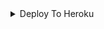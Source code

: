 <details><summary>Deploy To Heroku</summary>
<p>
<br>
<a href="https://heroku.com/deploy?template=Nobita-Filter-Bot">
  <img src="https://www.herokucdn.com/deploy/button.svg" alt="Deploy To Heroku">
</a>
</p>
</details>
